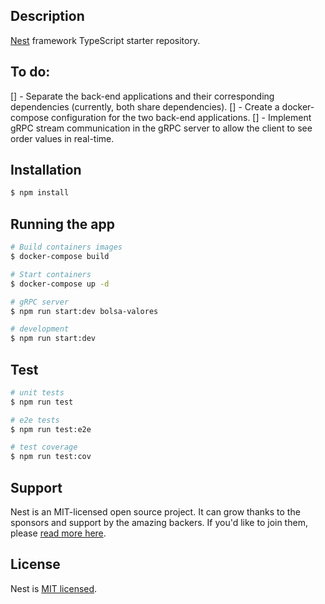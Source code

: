 ## Description

[Nest](https://github.com/nestjs/nest) framework TypeScript starter repository.

## To do:
[] - Separate the back-end applications and their corresponding dependencies (currently, both share dependencies).
[] - Create a docker-compose configuration for the two back-end applications.
[] - Implement gRPC stream communication in the gRPC server to allow the client to see order values in real-time.

## Installation

```bash
$ npm install
```

## Running the app

```bash
# Build containers images
$ docker-compose build

# Start containers
$ docker-compose up -d

# gRPC server
$ npm run start:dev bolsa-valores

# development
$ npm run start:dev
```

## Test

```bash
# unit tests
$ npm run test

# e2e tests
$ npm run test:e2e

# test coverage
$ npm run test:cov
```

## Support

Nest is an MIT-licensed open source project. It can grow thanks to the sponsors and support by the amazing backers. If you'd like to join them, please [read more here](https://docs.nestjs.com/support).

## License

Nest is [MIT licensed](LICENSE).